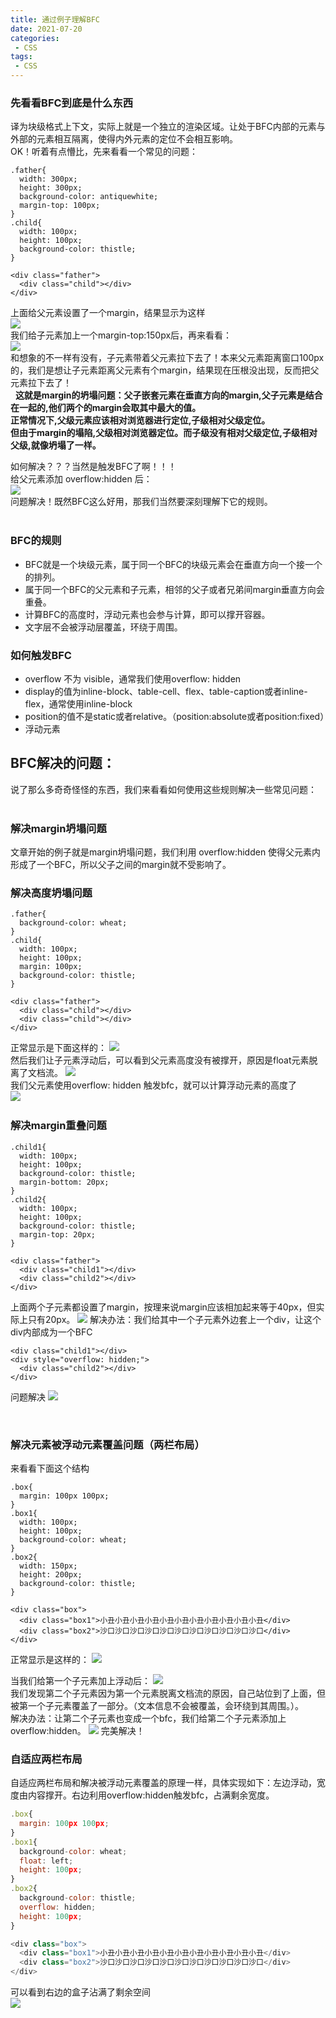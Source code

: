 ```yaml
---
title: 通过例子理解BFC
date: 2021-07-20
categories:
 - CSS
tags:
 - CSS
---
```


<!-- more -->

### 先看看BFC到底是什么东西  
译为块级格式上下文，实际上就是一个独立的渲染区域。让处于BFC内部的元素与外部的元素相互隔离，使得内外元素的定位不会相互影响。  
OK！听着有点懵比，先来看看一个常见的问题：

```
.father{
  width: 300px;
  height: 300px;
  background-color: antiquewhite;
  margin-top: 100px;
}
.child{
  width: 100px;
  height: 100px;
  background-color: thistle;
}

<div class="father">
  <div class="child"></div>
</div>
```
上面给父元素设置了一个margin，结果显示为这样  
![](https://gitee.com/PumpkinPie/personal-drawing-bed/raw/master/About_CSS/css3/css3_1.png)  
我们给子元素加上一个margin-top:150px后，再来看看：  
![](https://gitee.com/PumpkinPie/personal-drawing-bed/raw/master/About_CSS/css3/css3_2.png)  
和想象的不一样有没有，子元素带着父元素拉下去了！本来父元素距离窗口100px的，我们是想让子元素距离父元素有个margin，结果现在压根没出现，反而把父元素拉下去了！  
&nbsp;
**这就是margin的坍塌问题：父子嵌套元素在垂直方向的margin,父子元素是结合在一起的,他们两个的margin会取其中最大的值。  
正常情况下,父级元素应该相对浏览器进行定位,子级相对父级定位。  
但由于margin的塌陷,父级相对浏览器定位。而子级没有相对父级定位,子级相对父级,就像坍塌了一样。**  

如何解决？？？当然是触发BFC了啊！！！  
给父元素添加 overflow:hidden 后：  
![](https://gitee.com/PumpkinPie/personal-drawing-bed/raw/master/About_CSS/css3/css3_3.png)  
问题解决！既然BFC这么好用，那我们当然要深刻理解下它的规则。  
&nbsp;

### BFC的规则  
+ BFC就是一个块级元素，属于同一个BFC的块级元素会在垂直方向一个接一个的排列。
+ 属于同一个BFC的父元素和子元素，相邻的父子或者兄弟间margin垂直方向会重叠。
+ 计算BFC的高度时，浮动元素也会参与计算，即可以撑开容器。
+ 文字层不会被浮动层覆盖，环绕于周围。
&nbsp;

### 如何触发BFC  
+ overflow 不为 visible，通常我们使用overflow: hidden
+ display的值为inline-block、table-cell、flex、table-caption或者inline-flex，通常使用inline-block
+ position的值不是static或者relative。（position:absolute或者position:fixed）
+ 浮动元素
&nbsp;

## BFC解决的问题：  
说了那么多奇奇怪怪的东西，我们来看看如何使用这些规则解决一些常见问题：  
&nbsp;  

### 解决margin坍塌问题  
文章开始的例子就是margin坍塌问题，我们利用 overflow:hidden 使得父元素内形成了一个BFC，所以父子之间的margin就不受影响了。
&nbsp;

### 解决高度坍塌问题  
```
.father{
  background-color: wheat;
}
.child{
  width: 100px;
  height: 100px;
  margin: 100px;
  background-color: thistle;
}

<div class="father">
  <div class="child"></div>
  <div class="child"></div>
</div>
```
正常显示是下面这样的：
![](https://gitee.com/PumpkinPie/personal-drawing-bed/raw/master/About_CSS/css3/css3_4.png)  
然后我们让子元素浮动后，可以看到父元素高度没有被撑开，原因是float元素脱离了文档流。
![](https://gitee.com/PumpkinPie/personal-drawing-bed/raw/master/About_CSS/css3/css3_5.png)  
我们父元素使用overflow: hidden 触发bfc，就可以计算浮动元素的高度了  
![](https://gitee.com/PumpkinPie/personal-drawing-bed/raw/master/About_CSS/css3/css3_6.png)
&nbsp;

### 解决margin重叠问题  
```
.child1{
  width: 100px;
  height: 100px;
  background-color: thistle;
  margin-bottom: 20px;
}
.child2{
  width: 100px;
  height: 100px;
  background-color: thistle;
  margin-top: 20px;
}

<div class="father">
  <div class="child1"></div>
  <div class="child2"></div>
</div>
```
上面两个子元素都设置了margin，按理来说margin应该相加起来等于40px，但实际上只有20px。
![](https://gitee.com/PumpkinPie/personal-drawing-bed/raw/master/About_CSS/css3/css3_7.png)
解决办法：我们给其中一个子元素外边套上一个div，让这个div内部成为一个BFC
```
<div class="child1"></div>
<div style="overflow: hidden;">
  <div class="child2"></div>
</div>
```
问题解决
![](https://gitee.com/PumpkinPie/personal-drawing-bed/raw/master/About_CSS/css3/css3_8.png)

&nbsp;

### 解决元素被浮动元素覆盖问题（两栏布局）  
来看看下面这个结构  
```
.box{
  margin: 100px 100px;
}
.box1{
  width: 100px;
  height: 100px;
  background-color: wheat;
}
.box2{
  width: 150px;
  height: 200px;
  background-color: thistle;
}

<div class="box">
  <div class="box1">小丑小丑小丑小丑小丑小丑小丑小丑小丑小丑小丑</div>
  <div class="box2">沙口沙口沙口沙口沙口沙口沙口沙口沙口沙口沙口</div>
</div>
```
正常显示是这样的：
![](https://gitee.com/PumpkinPie/personal-drawing-bed/raw/master/About_CSS/css3/css3_9.jpg)  

当我们给第一个子元素加上浮动后：
![](https://gitee.com/PumpkinPie/personal-drawing-bed/raw/master/About_CSS/css3/css3_10.jpg)  
我们发现第二个子元素因为第一个元素脱离文档流的原因，自己站位到了上面，但被第一个子元素覆盖了一部分。（文本信息不会被覆盖，会环绕到其周围。）。  
解决办法：让第二个子元素也变成一个bfc，我们给第二个子元素添加上overflow:hidden。
![](https://gitee.com/PumpkinPie/personal-drawing-bed/raw/master/About_CSS/css3/css3_11.jpg)
完美解决！
&nbsp;

### 自适应两栏布局  
自适应两栏布局和解决被浮动元素覆盖的原理一样，具体实现如下：左边浮动，宽度由内容撑开。右边利用overflow:hidden触发bfc，占满剩余宽度。  
```js
.box{
  margin: 100px 100px;
}
.box1{
  background-color: wheat;
  float: left;
  height: 100px;
}
.box2{
  background-color: thistle;
  overflow: hidden;
  height: 100px;
}

<div class="box">
  <div class="box1">小丑小丑小丑小丑小丑小丑小丑小丑小丑小丑小丑</div>
  <div class="box2">沙口沙口沙口沙口沙口沙口沙口沙口沙口沙口沙口</div>
</div>
```
可以看到右边的盒子沾满了剩余空间  
![](https://gitee.com/PumpkinPie/personal-drawing-bed/raw/master/About_CSS/css3/css3_12.jpg)

